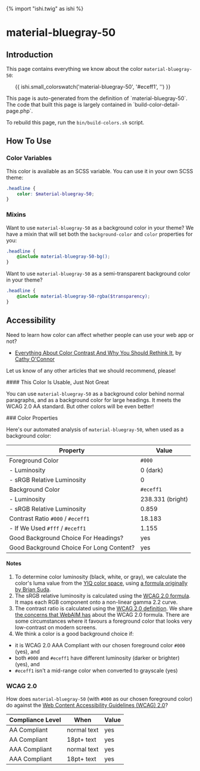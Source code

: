 {% import "ishi.twig" as ishi %}
# material-bluegray-50

## Introduction

This page contains everything we know about the color `material-bluegray-50`:

<div class="grid">
    <div class="cell">
        <div class="swatch">
            <ul>
                {{ ishi.small_colorswatch('material-bluegray-50', '#eceff1', '') }}
            </ul>
        </div>
    </div>
</div>

<div class="callout attention" markdown="1">
This page is auto-generated from the definition of `material-bluegray-50`. The code that built this page is largely contained in `build-color-detail-page.php`.

To rebuild this page, run the `bin/build-colors.sh` script.
</div>

## How To Use

### Color Variables

This color is available as an SCSS variable. You can use it in your own SCSS theme:

```scss
.headline {
    color: $material-bluegray-50;
}
```

### Mixins

Want to use `material-bluegray-50` as a background color in your theme? We have a mixin that will set both the `background-color` and `color` properties for you:

```scss
.headline {
    @include material-bluegray-50-bg();
}
```

Want to use `material-bluegray-50` as a semi-transparent background color in your theme?

```scss
.headline {
    @include material-bluegray-50-rgba($transparency);
}
```

## Accessibility

Need to learn how color can affect whether people can use your web app or not?

* [Everything About Color Contrast And Why You Should Rethink It](https://www.smashingmagazine.com/2014/10/color-contrast-tips-and-tools-for-accessibility/), by [Cathy O'Connor](http://www.twitter.com/cagocon)

Let us know of any other articles that we should recommend, please!
<div class="callout warning" markdown="1">
#### This Color Is Usable, Just Not Great

You can use `material-bluegray-50` as a background color behind normal paragraphs, and as a background color for large headings. It meets the WCAG 2.0 AA standard. But other colors will be even better!
</div>
### Color Properties

Here's our automated analysis of `material-bluegray-50`, when used as a background color:

Property | Value
---------|------
Foreground Color | `#000`
- Luminosity | 0 (dark)
- sRGB Relative Luminosity | 0
Background Color | `#eceff1`
- Luminosity | 238.331 (bright)
- sRGB Relative Luminosity | 0.859
Contrast Ratio `#000` / `#eceff1` | 18.183
- If We Used `#fff` / `#eceff1` | 1.155
Good Background Choice For Headings? | yes
Good Background Choice For Long Content? | yes

#### Notes

1. To determine color luminosity (black, white, or gray), we calculate the color's luma value from the [YIQ color space](https://en.wikipedia.org/wiki/YIQ), using [a formula originally by Brian Suda](https://24ways.org/2010/calculating-color-contrast/).
1. The sRGB relative luminosity is calculated using the [WCAG 2.0 formula](https://www.w3.org/TR/WCAG20/#relativeluminancedef). It maps each RGB component onto a non-linear gamma 2.2 curve.
1. The contrast ratio is calculated using the [WCAG 2.0 definition](https://www.w3.org/TR/2008/REC-WCAG20-20081211/#contrast-ratiodef). We share [the concerns that WebAIM has](http://webaim.org/blog/wcag-2-1-feedback/) about the WCAG 2.0 formula. There are some circumstances where it favours a foreground color that looks very low-contrast on modern screens.
1. We think a color is a good background choice if:
  - it is WCAG 2.0 AAA Compliant with our chosen foreground color `#000` (yes), and
  - both `#000` and `#eceff1` have different luminosity (darker or brighter) (yes), and
  - `#eceff1` isn't a mid-range color when converted to grayscale (yes)

### WCAG 2.0

How does `material-bluegray-50` (with `#000` as our chosen foreground color) do against the [Web Content Accessibility Guidelines (WCAG) 2.0](https://www.w3.org/TR/WCAG20/)?

Compliance Level | When | Value
-----------------|------|------
AA Compliant | normal text | yes
AA Compliant | 18pt+ text | yes
AAA Compliant | normal text | yes
AAA Compliant | 18pt+ text | yes
